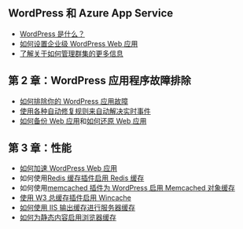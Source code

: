 ## WordPress 和 Azure App Service

* [WordPress 是什么？](https://wordpress.org/)
* [如何设置企业级 WordPress Web 应用](/documentation/articles/web-sites-php-enterprise-wordpress/)
* [了解关于如何管理群集的更多信息](https://github.com/fanjeffrey/axiom.articles/tree/master/pxc)
  
## 第 2 章：WordPress 应用程序故障排除

* [如何排除你的 WordPress 应用故障](https://sunithamk.wordpress.com/2014/09/04/wordpress-troubleshooting-techniques-on-azure-websites/)
* [使用各种自动修复规则来自动解决实时事件](http://microsoftazurewebsitescheatsheet.info/#auto-heal)
* [如何备份 Web 应用](/documentation/articles/web-sites-backup/)和[如何还原 Web 应用](/documentation/articles/web-sites-restore/)

## 第 3 章：性能

* [如何加速 WordPress Web 应用](https://sunithamk.wordpress.com/2014/08/01/10-ways-to-speed-up-your-wordpress-site-on-azure-websites/)
* 如何使用[Redis 缓存插件](https://wordpress.org/plugins/wp-redis/)[启用 Redis 缓存](/documentation/articles/cache-dotnet-how-to-use-azure-redis-cache/)
* 如何使用[memcached 插件](https://wordpress.org/plugins/memcached/)[为 WordPress 启用 Memcached 对象缓存](/documentation/articles/web-sites-connect-to-redis-using-memcache-protocol/)
* [使用 W3 总缓存插件启用 Wincache](https://wordpress.org/plugins/w3-total-cache/)
* [如何使用 IIS 输出缓存进行服务器缓存](http://blogs.msdn.com/b/brian_swan/archive/2011/06/08/performance-tuning-php-apps-on-windows-iis-with-output-caching.aspx)
* [如何为静态内容启用浏览器缓存](http://www.iis.net/configreference/system.webserver/staticcontent)

<!---HONumber=Mooncake_0307_2016-->